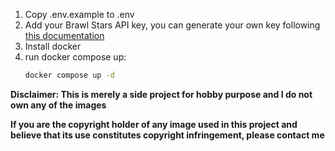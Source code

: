 1. Copy .env.example to .env
2. Add your Brawl Stars API key, you can generate your own key following [this documentation](https://developer.brawlstars.com/#/)
3. Install docker 
4. run docker compose up:
    ```bash
    docker compose up -d
    ```
   

**Disclaimer: This is merely a side project for hobby purpose and I do not own any of the images**


**If you are the copyright holder of any image used in this project and believe that its use constitutes copyright infringement, please contact me**
